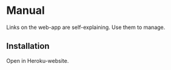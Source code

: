 # Manual

Links on the web-app are self-explaining. Use them to manage.

## Installation

Open in Heroku-website.
